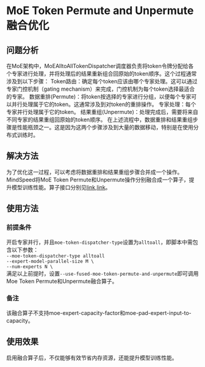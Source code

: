# MoE Token Permute and Unpermute 融合优化

## 问题分析
在MoE架构中，MoEAlltoAllTokenDispatcher调度器负责将token令牌分配给各个专家进行处理，并将处理后的结果重新组合回原始的token顺序。这个过程通常涉及到以下步骤：
Token路由：确定每个token应该由哪个专家处理。这可以通过专家门控机制（gating mechanism）来完成，门控机制为每个token选择最适合的专家。
数据重排(Permute)：将token按选择的专家进行分组，以便每个专家可以并行处理属于它的token。这通常涉及到对token的重排操作。
专家处理：每个专家并行处理属于它的token。
结果重组(Unpermute)：处理完成后，需要将来自不同专家的结果重组回原始的token顺序。
在上述流程中，数据重排和结果重组步骤是性能瓶颈之一。这是因为这两个步骤涉及到大量的数据移动，特别是在使用分布式训练时。
## 解决方法
为了优化这一过程，可以考虑将数据重排和结果重组步骤合并成一个操作。MindSpeed将MoE Token Permute和Unpermute操作分别融合成一个算子，提升模型训练性能。算子接口分别见[link](../ops/npu_fused_moe_token_permute.md),[link](../ops/npu_fused_moe_token_unpermute.md)。

## 使用方法
### 前提条件
开启专家并行，并且`moe-token-dispatcher-type`设置为`alltoall`，即脚本中需包含以下参数：</br>
`--moe-token-dispatcher-type alltoall`</br>
`--expert-model-parallel-size M \`</br>
`--num-experts N \`</br>
满足以上前提时，设置`--use-fused-moe-token-permute-and-unpermute`即可调用Moe Token Permute和Unpermute融合算子。

### 备注
该融合算子不支持moe-expert-capacity-factor和moe-pad-expert-input-to-capacity。

## 使用效果 
启用融合算子后，不仅能够有效节省内存资源，还能提升模型训练性能。
